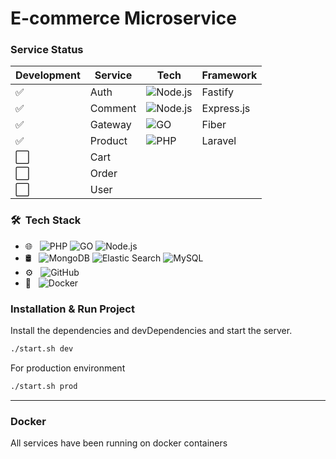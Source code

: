 # E-commerce Microservice

### Service Status

| Development | Service | Tech                                                                             | Framework  |
-------------|---------|----------------------------------------------------------------------------------|------------|
| ✅           | Auth    | ![Node.js](https://img.shields.io/badge/-Node.js-eeeeee?style=flat&logo=node.js) | Fastify    |
| ✅           | Comment | ![Node.js](https://img.shields.io/badge/-Node.js-eeeeee?style=flat&logo=node.js) | Express.js |
| ✅           | Gateway | ![GO](https://img.shields.io/badge/-GO-eeeeee?style=flat&logo=GO)                | Fiber      |
| ✅           | Product | ![PHP](https://img.shields.io/badge/-PHP-eeeeee?style=flat&logo=PHP)             | Laravel    |
| ⬜           | Cart    |                                                                                  |            |
| ⬜           | Order   |                                                                                  |            |
| ⬜           | User    |                                                                                  |            |

### 🛠 &nbsp;Tech Stack

- 🌐 &nbsp;
  ![PHP](https://img.shields.io/badge/-PHP-eeeeee?style=flat&logo=PHP)
  ![GO](https://img.shields.io/badge/-GO-eeeeee?style=flat&logo=GO)
  ![Node.js](https://img.shields.io/badge/-Node.js-eeeeee?style=flat&logo=node.js)
- 🛢 &nbsp;
  ![MongoDB](https://img.shields.io/badge/-MongoDB-ffffff?style=flat&logo=mongodb)
  ![Elastic Search](https://img.shields.io/badge/-elastic-ffffff?style=flat&logo=elasticsearch&logoColor=yellow)
  ![MySQL](https://img.shields.io/badge/-MySQL-ffffff?style=flat&logo=mysql)
- ⚙️ &nbsp;
  ![GitHub](https://img.shields.io/badge/-GitHub-ffffff?style=flat&logo=github&logoColor=000000)
- 🔧 &nbsp;
  ![Docker](https://img.shields.io/badge/-Docker-ffffff?style=flat&logo=docker&logoColor=007ACC)

### Installation & Run Project

Install the dependencies and devDependencies and start the server.

```sh
./start.sh dev 
```

For production environment

```sh
./start.sh prod 
```

 ---
### Docker

All services have been running on docker containers